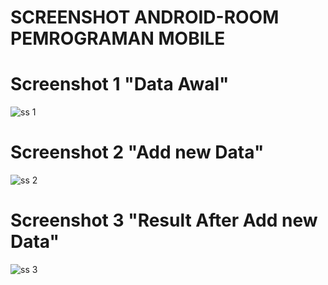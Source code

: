 # SCREENSHOT ANDROID-ROOM PEMROGRAMAN MOBILE

# Screenshot 1 "Data Awal"
![ss 1](https://user-images.githubusercontent.com/74538482/197448938-adb283e6-922e-4308-ad54-c2ef8342de36.jpeg)
# Screenshot 2 "Add new Data"
![ss 2](https://user-images.githubusercontent.com/74538482/197449006-3151d215-ca2a-423a-ab21-1ef760eecae6.jpeg)
# Screenshot 3 "Result After Add new Data"
![ss 3](https://user-images.githubusercontent.com/74538482/197449025-6f8e7e3a-df58-4e6a-992d-8b8715b82eab.jpeg)
